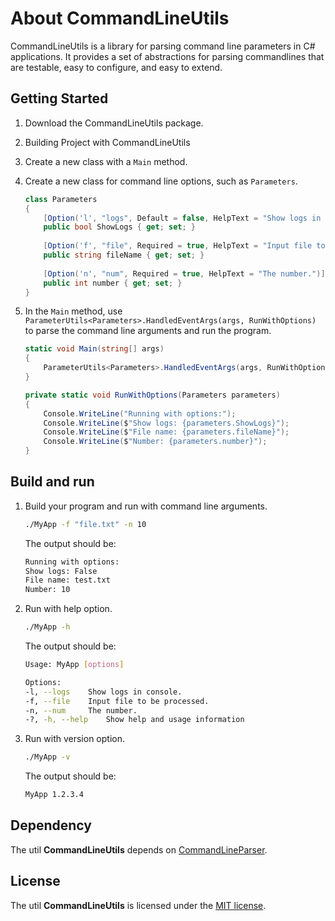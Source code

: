# About CommandLineUtils
CommandLineUtils is a library for parsing command line parameters in C# applications. It provides a set of abstractions for parsing commandlines that are testable, easy to configure, and easy to extend.

## Getting Started
1. Download the CommandLineUtils package.
2. Building Project with CommandLineUtils
3. Create a new class with a `Main` method.
4. Create a new class for command line options, such as `Parameters`.
    ```csharp
   class Parameters
    {
        [Option('l', "logs", Default = false, HelpText = "Show logs in console.")]
        public bool ShowLogs { get; set; }
        
        [Option('f', "file", Required = true, HelpText = "Input file to be processed.")]
        public string fileName { get; set; }
        
        [Option('n', "num", Required = true, HelpText = "The number.")]
        public int number { get; set; }
    }
   ```
5. In the `Main` method, use `ParameterUtils<Parameters>.HandledEventArgs(args, RunWithOptions)` to parse the command line arguments and run the program.

    ```csharp
    static void Main(string[] args)
    {
        ParameterUtils<Parameters>.HandledEventArgs(args, RunWithOptions);
    }

    private static void RunWithOptions(Parameters parameters)
    {
        Console.WriteLine("Running with options:");
        Console.WriteLine($"Show logs: {parameters.ShowLogs}");
        Console.WriteLine($"File name: {parameters.fileName}");
        Console.WriteLine($"Number: {parameters.number}");
    }
    ```
## Build and run
1. Build your program and run with command line arguments.
    ```bash
    ./MyApp -f "file.txt" -n 10
    ```
    The output should be:
    ```bash
    Running with options:
    Show logs: False
    File name: test.txt
    Number: 10
    ```
2. Run with help option.
    ```bash
    ./MyApp -h
    ```
    The output should be:
    ```bash
    Usage: MyApp [options]
    
    Options:
    -l, --logs    Show logs in console.
    -f, --file    Input file to be processed.
    -n, --num     The number.
    -?, -h, --help    Show help and usage information
    ```
3. Run with version option.
    ```bash
    ./MyApp -v
    ```
    The output should be:
    ```bash
    MyApp 1.2.3.4
    ```
## Dependency
The util **CommandLineUtils** depends on [CommandLineParser](https://www.nuget.org/packages/CommandLineParser/).

## License
The util **CommandLineUtils** is licensed under the [MIT license](https://en.wikipedia.org/wiki/MIT_License).